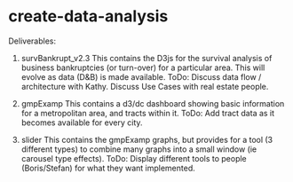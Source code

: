 create-data-analysis
====================

Deliverables:
1) survBankrupt_v2.3
This contains the D3js for the survival analysis of business bankruptcies (or turn-over) for a particular area.  This will evolve as data (D&B) is made available.
ToDo: Discuss data flow / architecture with Kathy.  Discuss Use Cases with real estate people.

2) gmpExamp
This contains a d3/dc dashboard showing basic information for a metropolitan area, and tracts within it.
ToDo: Add tract data as it becomes available for every city.

3) slider
This contains the gmpExamp graphs, but provides for a tool (3 different types) to combine many graphs into a small window (ie carousel type effects).
ToDo: Display different tools to people (Boris/Stefan) for what they want implemented.